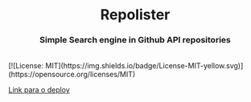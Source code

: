 <h1 align="center">
  Repolister
</h1>

<h3 align="center">
  Simple Search engine in Github API repositories
</h3>

<br>
[![License: MIT](https://img.shields.io/badge/License-MIT-yellow.svg)](https://opensource.org/licenses/MIT)

[Link para o deploy](https://nicolas-oliveira.github.io/repolister/)
